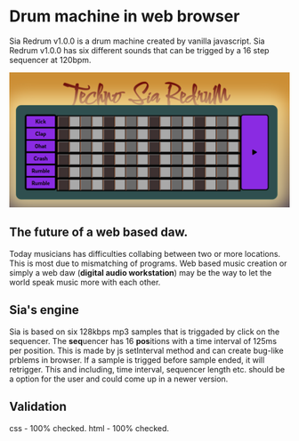 # Drum machine in web browser
Sia Redrum v1.0.0 is a  drum machine created by vanilla javascript. Sia Redrum v1.0.0 has six  different sounds that can be trigged by a 16 step sequencer at 120bpm.

![](Sia.png)
## The future of a web based daw.
Today musicians has difficulties collabing between two or more locations. This is most due to mismatching of programs. 
Web based music creation or simply a web daw (**digital audio workstation**) may be the way to let the world speak music more with each other. 

## Sia's engine

Sia is based on six 128kbps mp3 samples that is triggaded by click on the sequencer. The **seq**uencer    has 16 **pos**itions 
with a time interval of 125ms per position. 
This is made by js setInterval method and can create bug-like prblems in browser.
If a sample is trigged before sample ended, it will retrigger. This and including, time interval, sequencer length etc. should be a option for the user and could come up in a newer version.   

## Validation

css - 100% checked. 
html - 100% checked.





